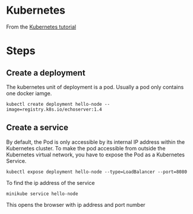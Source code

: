 # Kubernetes

From the [Kubernetes tutorial](https://kubernetes.io/docs/tutorials/hello-minikube/)

# Steps

## Create a deployment
The kubernetes unit of deployment is a pod. Usually a pod only contains one docker iamge.
```shell
kubectl create deployment hello-node --image=registry.k8s.io/echoserver:1.4
```

## Create a service
By default, the Pod is only accessible by its internal IP address within the 
Kubernetes cluster. To make the pod accessible from outside the Kubernetes 
virtual network, you have to expose the Pod as a Kubernetes Service.
```shell
kubectl expose deployment hello-node --type=LoadBalancer --port=8080
```
To find the ip address of the service
```shell
minikube service hello-node
```
This opens the browser with ip address and port number